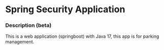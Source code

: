 # Spring Security Application

### Description (beta)
This is a web application (springboot) with Java 17, 
this app is for parking management.

